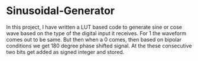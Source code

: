 # Sinusoidal-Generator
In this project, I have written a LUT based code to generate sine or cose wave based on the type of the digital input it receives. For 1 the waveform comes out to be same. But then when a 0 comes, then based on bipolar conditions we get 180 degree phase shifted signal. At the these consecutive two bits get added as signed integer and stored.
